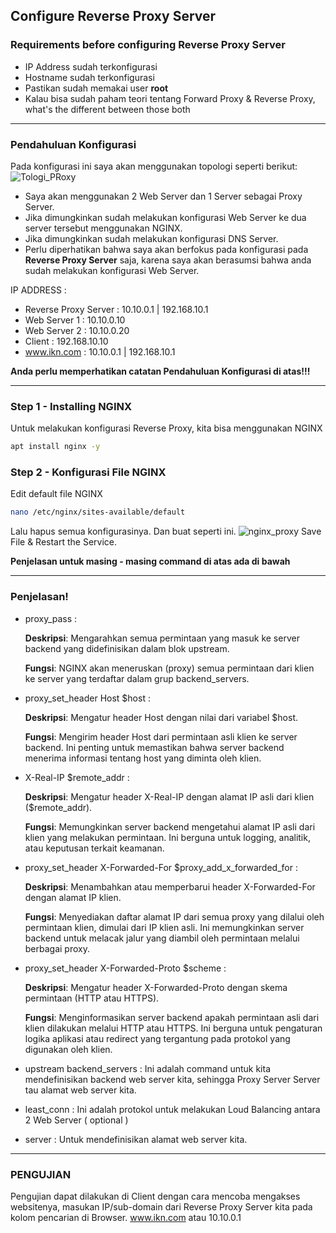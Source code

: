 ## Configure Reverse Proxy Server
### Requirements before configuring Reverse Proxy Server
- IP Address sudah terkonfigurasi
- Hostname sudah terkonfigurasi
- Pastikan sudah memakai user **root**
- Kalau bisa sudah paham teori tentang Forward Proxy & Reverse Proxy, what's the different between those both
---
### Pendahuluan Konfigurasi
Pada konfigurasi ini saya akan menggunakan topologi seperti berikut:
![Tologi_PRoxy](https://github.com/user-attachments/assets/bee216a8-8e4b-46ab-be4a-c7de0bb6e6ce)

- Saya akan menggunakan 2 Web Server dan 1 Server sebagai Proxy Server.
- Jika dimungkinkan sudah melakukan konfigurasi Web Server ke dua server tersebut menggunakan NGINX.
- Jika dimungkinkan sudah melakukan konfigurasi DNS Server.
- Perlu diperhatikan bahwa saya akan berfokus pada konfigurasi pada **Reverse Proxy Server** saja, karena saya akan berasumsi bahwa anda sudah melakukan konfigurasi Web Server.

IP ADDRESS :
- Reverse Proxy Server : 10.10.0.1 | 192.168.10.1
- Web Server 1 : 10.10.0.10
- Web Server 2 : 10.10.0.20
- Client : 192.168.10.10
- www.ikn.com : 10.10.0.1 | 192.168.10.1

**Anda perlu memperhatikan catatan Pendahuluan Konfigurasi di atas!!!**


---
### Step 1 - Installing NGINX
Untuk melakukan konfigurasi Reverse Proxy, kita bisa menggunakan NGINX
```bash
apt install nginx -y
```
### Step 2 - Konfigurasi File NGINX
Edit default file NGINX
```bash
nano /etc/nginx/sites-available/default
```
Lalu hapus semua konfigurasinya. Dan buat seperti ini.
![nginx_proxy](https://github.com/user-attachments/assets/a95d3e5b-dd5b-40da-9edf-30560c2b2b99)
Save File & Restart the Service.

**Penjelasan untuk masing - masing command di atas ada di bawah**

---
### Penjelasan!
- proxy_pass :
  
  **Deskripsi**: Mengarahkan semua permintaan yang masuk ke server backend yang didefinisikan dalam blok upstream.
  
  **Fungsi**: NGINX akan meneruskan (proxy) semua permintaan dari klien ke server yang terdaftar dalam grup backend_servers.

- proxy_set_header Host $host :
  
  **Deskripsi**: Mengatur header Host dengan nilai dari variabel $host.

  **Fungsi**: Mengirim header Host dari permintaan asli klien ke server backend. Ini penting untuk memastikan bahwa server backend menerima informasi tentang host yang diminta oleh klien.

- X-Real-IP $remote_addr :
  
  **Deskripsi**: Mengatur header X-Real-IP dengan alamat IP asli dari klien ($remote_addr).

  **Fungsi**: Memungkinkan server backend mengetahui alamat IP asli dari klien yang melakukan permintaan. Ini berguna untuk logging, analitik, atau keputusan terkait keamanan.

- proxy_set_header X-Forwarded-For $proxy_add_x_forwarded_for :

  **Deskripsi**: Menambahkan atau memperbarui header X-Forwarded-For dengan alamat IP klien.
  
  **Fungsi**: Menyediakan daftar alamat IP dari semua proxy yang dilalui oleh permintaan klien, dimulai dari IP klien asli. Ini memungkinkan server backend untuk melacak jalur yang diambil oleh permintaan melalui berbagai proxy.

- proxy_set_header X-Forwarded-Proto $scheme :

  **Deskripsi**: Mengatur header X-Forwarded-Proto dengan skema permintaan (HTTP atau HTTPS).

  **Fungsi**: Menginformasikan server backend apakah permintaan asli dari klien dilakukan melalui HTTP atau HTTPS. Ini berguna untuk pengaturan logika aplikasi atau redirect yang tergantung pada protokol yang digunakan oleh klien.

- upstream backend_servers : Ini adalah command untuk kita mendefinisikan backend web server kita, sehingga Proxy Server Server tau alamat web server kita.
- least_conn : Ini adalah protokol untuk melakukan Loud Balancing antara 2 Web Server ( optional )
- server : Untuk mendefinisikan alamat web server kita.
---
### PENGUJIAN
Pengujian dapat dilakukan di Client dengan cara mencoba mengakses websitenya, masukan IP/sub-domain dari Reverse Proxy Server kita pada kolom pencarian di Browser. www.ikn.com atau 10.10.0.1
